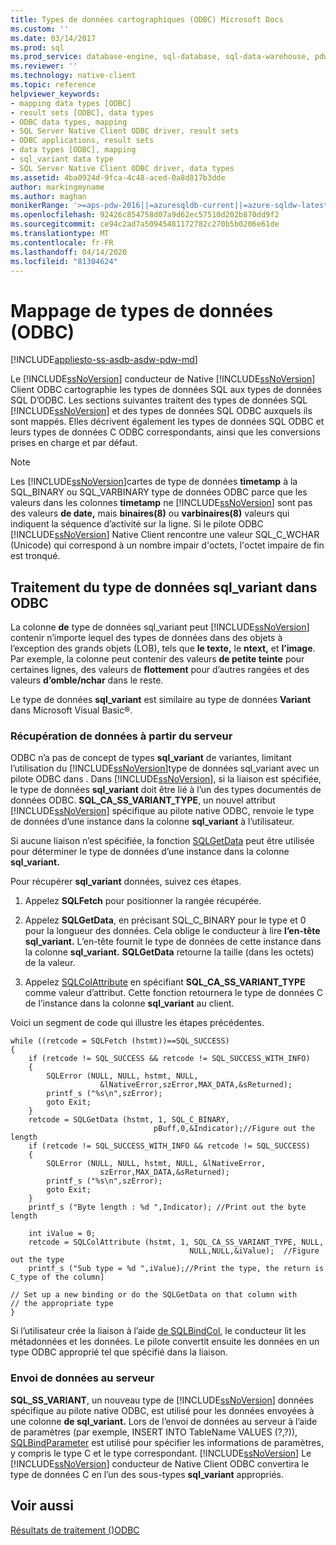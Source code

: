 ```yaml
---
title: Types de données cartographiques (ODBC) Microsoft Docs
ms.custom: ''
ms.date: 03/14/2017
ms.prod: sql
ms.prod_service: database-engine, sql-database, sql-data-warehouse, pdw
ms.reviewer: ''
ms.technology: native-client
ms.topic: reference
helpviewer_keywords:
- mapping data types [ODBC]
- result sets [ODBC], data types
- ODBC data types, mapping
- SQL Server Native Client ODBC driver, result sets
- ODBC applications, result sets
- data types [ODBC], mapping
- sql_variant data type
- SQL Server Native Client ODBC driver, data types
ms.assetid: 4ba0924d-9fca-4c48-aced-0a8d817b3dde
author: markingmyname
ms.author: maghan
monikerRange: '>=aps-pdw-2016||=azuresqldb-current||=azure-sqldw-latest||>=sql-server-2016||=sqlallproducts-allversions||>=sql-server-linux-2017||=azuresqldb-mi-current'
ms.openlocfilehash: 92426c854758d07a9d62ec57510d202b870dd9f2
ms.sourcegitcommit: ce94c2ad7a50945481172782c270b5b0206e61de
ms.translationtype: MT
ms.contentlocale: fr-FR
ms.lasthandoff: 04/14/2020
ms.locfileid: "81304624"
---
```

# <a name="mapping-data-types-odbc"></a>Mappage de types de données (ODBC)
[!INCLUDE[appliesto-ss-asdb-asdw-pdw-md](../../includes/appliesto-ss-asdb-asdw-pdw-md.md)]

  Le [!INCLUDE[ssNoVersion](../../includes/ssnoversion-md.md)] conducteur de Native [!INCLUDE[ssNoVersion](../../includes/ssnoversion-md.md)] Client ODBC cartographie les types de données SQL aux types de données SQL D’ODBC. Les sections suivantes traitent des types de données SQL [!INCLUDE[ssNoVersion](../../includes/ssnoversion-md.md)] et des types de données SQL ODBC auxquels ils sont mappés. Elles décrivent également les types de données SQL ODBC et leurs types de données C ODBC correspondants, ainsi que les conversions prises en charge et par défaut.  
  
> [!NOTE]  
>  Les [!INCLUDE[ssNoVersion](../../includes/ssnoversion-md.md)]cartes de type de données **timetamp** à la SQL_BINARY ou SQL_VARBINARY type de données ODBC parce que les valeurs dans les colonnes **timetamp** ne [!INCLUDE[ssNoVersion](../../includes/ssnoversion-md.md)] sont pas des valeurs **de date,** mais **binaires(8)** ou **varbinaires(8)** valeurs qui indiquent la séquence d’activité sur la ligne. Si le pilote ODBC [!INCLUDE[ssNoVersion](../../includes/ssnoversion-md.md)] Native Client rencontre une valeur SQL_C_WCHAR (Unicode) qui correspond à un nombre impair d'octets, l'octet impaire de fin est tronqué.  
  
## <a name="dealing-with-sql_variant-data-type-in-odbc"></a>Traitement du type de données sql_variant dans ODBC  
 La colonne **de** type de données sql_variant peut [!INCLUDE[ssNoVersion](../../includes/ssnoversion-md.md)] contenir n’importe lequel des types de données dans des objets à l’exception des grands objets (LOB), tels que **le texte,** le **ntext,** et **l’image**. Par exemple, la colonne peut contenir des valeurs **de petite teinte** pour certaines lignes, des valeurs de **flottement** pour d’autres rangées et des valeurs **d’omble/nchar** dans le reste.  
  
 Le type de données **sql_variant** est similaire au type de données **Variant** dans Microsoft Visual Basic®.  
  
### <a name="retrieving-data-from-the-server"></a>Récupération de données à partir du serveur  
 ODBC n’a pas de concept de types **sql_variant** de variantes, limitant l’utilisation du [!INCLUDE[ssNoVersion](../../includes/ssnoversion-md.md)]type de données sql_variant avec un pilote ODBC dans . Dans [!INCLUDE[ssNoVersion](../../includes/ssnoversion-md.md)], si la liaison est spécifiée, le type de données **sql_variant** doit être lié à l’un des types documentés de données ODBC. **SQL_CA_SS_VARIANT_TYPE**, un nouvel attribut [!INCLUDE[ssNoVersion](../../includes/ssnoversion-md.md)] spécifique au pilote native ODBC, renvoie le type de données d’une instance dans la colonne **sql_variant** à l’utilisateur.  
  
 Si aucune liaison n’est spécifiée, la fonction [SQLGetData](../../relational-databases/native-client-odbc-api/sqlgetdata.md) peut être utilisée pour déterminer le type de données d’une instance dans la colonne **sql_variant.**  
  
 Pour récupérer **sql_variant** données, suivez ces étapes.  
  
1.  Appelez **SQLFetch** pour positionner la rangée récupérée.  
  
2.  Appelez **SQLGetData**, en précisant SQL_C_BINARY pour le type et 0 pour la longueur des données. Cela oblige le conducteur à lire **l’en-tête sql_variant.** L’en-tête fournit le type de données de cette instance dans la colonne **sql_variant.** **SQLGetData** retourne la taille (dans les octets) de la valeur.  
  
3.  Appelez [SQLColAttribute](../../relational-databases/native-client-odbc-api/sqlcolattribute.md) en spécifiant **SQL_CA_SS_VARIANT_TYPE** comme valeur d’attribut. Cette fonction retournera le type de données C de l’instance dans la colonne **sql_variant** au client.  
  
 Voici un segment de code qui illustre les étapes précédentes.  
  
```  
while ((retcode = SQLFetch (hstmt))==SQL_SUCCESS)  
{  
    if (retcode != SQL_SUCCESS && retcode != SQL_SUCCESS_WITH_INFO)  
    {  
        SQLError (NULL, NULL, hstmt, NULL,   
                    &lNativeError,szError,MAX_DATA,&sReturned);  
        printf_s ("%s\n",szError);  
        goto Exit;  
    }  
    retcode = SQLGetData (hstmt, 1, SQL_C_BINARY,   
                                pBuff,0,&Indicator);//Figure out the length  
    if (retcode != SQL_SUCCESS_WITH_INFO && retcode != SQL_SUCCESS)  
    {  
        SQLError (NULL, NULL, hstmt, NULL, &lNativeError,   
                    szError,MAX_DATA,&sReturned);  
        printf_s ("%s\n",szError);  
        goto Exit;  
    }  
    printf_s ("Byte length : %d ",Indicator); //Print out the byte length  
  
    int iValue = 0;  
    retcode = SQLColAttribute (hstmt, 1, SQL_CA_SS_VARIANT_TYPE, NULL,   
                                        NULL,NULL,&iValue);  //Figure out the type  
    printf_s ("Sub type = %d ",iValue);//Print the type, the return is C_type of the column]  
  
// Set up a new binding or do the SQLGetData on that column with   
// the appropriate type  
}  
```  
  
 Si l’utilisateur crée la liaison à l’aide [de SQLBindCol](../../relational-databases/native-client-odbc-api/sqlbindcol.md), le conducteur lit les métadonnées et les données. Le pilote convertit ensuite les données en un type ODBC approprié tel que spécifié dans la liaison.  
  
### <a name="sending-data-to-the-server"></a>Envoi de données au serveur  
 **SQL_SS_VARIANT**, un nouveau type de [!INCLUDE[ssNoVersion](../../includes/ssnoversion-md.md)] données spécifique au pilote native ODBC, est utilisé pour les données envoyées à une colonne **de sql_variant.** Lors de l’envoi de données au serveur à l’aide de paramètres (par exemple, INSERT INTO TableName VALUES (?,?)), [SQLBindParameter](../../relational-databases/native-client-odbc-api/sqlbindparameter.md) est utilisé pour spécifier les informations de paramètres, y compris le type C et le type correspondant. [!INCLUDE[ssNoVersion](../../includes/ssnoversion-md.md)] Le [!INCLUDE[ssNoVersion](../../includes/ssnoversion-md.md)] conducteur de Native Client ODBC convertira le type de données C en l’un des sous-types **sql_variant** appropriés.  
  
## <a name="see-also"></a>Voir aussi  
 [Résultats de traitement &#40;&#41;ODBC](../../relational-databases/native-client-odbc-results/processing-results-odbc.md)  
  
  
